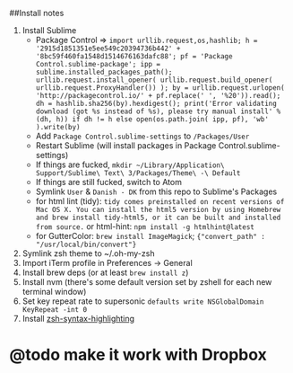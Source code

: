 ##Install notes
1. Install Sublime
    - Package Control => `import urllib.request,os,hashlib; h = '2915d1851351e5ee549c20394736b442' + '8bc59f460fa1548d1514676163dafc88'; pf = 'Package Control.sublime-package'; ipp = sublime.installed_packages_path(); urllib.request.install_opener( urllib.request.build_opener( urllib.request.ProxyHandler()) ); by = urllib.request.urlopen( 'http://packagecontrol.io/' + pf.replace(' ', '%20')).read(); dh = hashlib.sha256(by).hexdigest(); print('Error validating download (got %s instead of %s), please try manual install' % (dh, h)) if dh != h else open(os.path.join( ipp, pf), 'wb' ).write(by)`
    - Add `Package Control.sublime-settings` to `/Packages/User`
    - Restart Sublime (will install packages in Package Control.sublime-settings)
    - If things are fucked, `mkdir ~/Library/Application\ Support/Sublime\ Text\ 3/Packages/Theme\ -\ Default`
    - If things are still fucked, switch to Atom
    - Symlink `User` & `Danish - DK` from this repo to Sublime's Packages 
    - for html lint (tidy): `tidy comes preinstalled on recent versions of Mac OS X. You can install the html5 version by using Homebrew and brew install tidy-html5, or it can be built and installed from source.` or html-hint: `npm install -g htmlhint@latest`
    - for GutterColor: `brew install ImageMagick`; `{"convert_path" : "/usr/local/bin/convert"}`
2. Symlink zsh theme to ~/.oh-my-zsh
3. Import iTerm profile in Preferences -> General
4. Install brew deps (or at least `brew install z`)
5. Install nvm (there's some default version set by zshell for each new terminal window)
6. Set key repeat rate to supersonic `defaults write NSGlobalDomain KeyRepeat -int 0`
7. Install [zsh-syntax-highlighting](https://github.com/zsh-users/zsh-syntax-highlighting/blob/master/INSTALL.md)


# @todo make it work with Dropbox